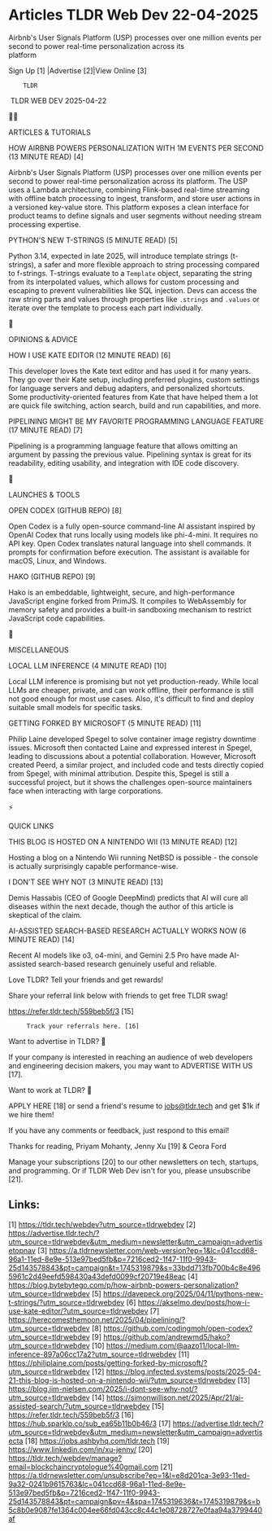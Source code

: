 # Articles TLDR Web Dev 22-04-2025

Airbnb's User Signals Platform (USP) processes over one million events
per second to power real-time personalization across its
platform ‌ ‌ ‌ ‌ ‌ ‌ ‌ ‌ ‌ ‌ ‌ ‌ ‌ ‌ ‌ ‌ ‌ ‌ ‌ ‌ ‌ ‌ ‌ ‌ ‌ ‌  ‌ ‌ ‌ ‌ ‌ ‌ ‌ ‌ ‌ ‌ ‌ ‌ ‌ ‌ ‌ ‌ ‌ ‌ ‌ ‌ ‌ ‌ ‌ ‌ ‌ ‌ 


 Sign Up [1] |Advertise [2]|View Online [3] 

		TLDR 

 TLDR WEB DEV 2025-04-22

🧑‍💻 

ARTICLES & TUTORIALS

 HOW AIRBNB POWERS PERSONALIZATION WITH 1M EVENTS PER SECOND (13
MINUTE READ) [4] 

 Airbnb's User Signals Platform (USP) processes over one million
events per second to power real-time personalization across its
platform. The USP uses a Lambda architecture, combining Flink-based
real-time streaming with offline batch processing to ingest,
transform, and store user actions in a versioned key-value store. This
platform exposes a clean interface for product teams to define signals
and user segments without needing stream processing expertise. 

 PYTHON'S NEW T-STRINGS (5 MINUTE READ) [5] 

 Python 3.14, expected in late 2025, will introduce template strings
(t-strings), a safer and more flexible approach to string processing
compared to f-strings. T-strings evaluate to a `Template` object,
separating the string from its interpolated values, which allows for
custom processing and escaping to prevent vulnerabilities like SQL
injection. Devs can access the raw string parts and values through
properties like `.strings` and `.values` or iterate over the template
to process each part individually. 

🧠 

OPINIONS & ADVICE

 HOW I USE KATE EDITOR (12 MINUTE READ) [6] 

 This developer loves the Kate text editor and has used it for many
years. They go over their Kate setup, including preferred plugins,
custom settings for language servers and debug adapters, and
personalized shortcuts. Some productivity-oriented features from Kate
that have helped them a lot are quick file switching, action search,
build and run capabilities, and more. 

 PIPELINING MIGHT BE MY FAVORITE PROGRAMMING LANGUAGE FEATURE (17
MINUTE READ) [7] 

 Pipelining is a programming language feature that allows omitting an
argument by passing the previous value. Pipelining syntax is great for
its readability, editing usability, and integration with IDE code
discovery. 

🚀 

LAUNCHES & TOOLS

 OPEN CODEX (GITHUB REPO) [8] 

 Open Codex is a fully open-source command-line AI assistant inspired
by OpenAI Codex that runs locally using models like phi-4-mini. It
requires no API key. Open Codex translates natural language into shell
commands. It prompts for confirmation before execution. The assistant
is available for macOS, Linux, and Windows. 

 HAKO (GITHUB REPO) [9] 

 Hako is an embeddable, lightweight, secure, and high-performance
JavaScript engine forked from PrimJS. It compiles to WebAssembly for
memory safety and provides a built-in sandboxing mechanism to restrict
JavaScript code capabilities. 

🎁 

MISCELLANEOUS

 LOCAL LLM INFERENCE (4 MINUTE READ) [10] 

 Local LLM inference is promising but not yet production-ready. While
local LLMs are cheaper, private, and can work offline, their
performance is still not good enough for most use cases. Also, it's
difficult to find and deploy suitable small models for specific tasks.


 GETTING FORKED BY MICROSOFT (5 MINUTE READ) [11] 

 Philip Laine developed Spegel to solve container image registry
downtime issues. Microsoft then contacted Laine and expressed interest
in Spegel, leading to discussions about a potential collaboration.
However, Microsoft created Peerd, a similar project, and included code
and tests directly copied from Spegel, with minimal attribution.
Despite this, Spegel is still a successful project, but it shows the
challenges open-source maintainers face when interacting with large
corporations. 

⚡ 

QUICK LINKS

 THIS BLOG IS HOSTED ON A NINTENDO WII (13 MINUTE READ) [12] 

 Hosting a blog on a Nintendo Wii running NetBSD is possible - the
console is actually surprisingly capable performance-wise. 

 I DON'T SEE WHY NOT (3 MINUTE READ) [13] 

 Demis Hassabis (CEO of Google DeepMind) predicts that AI will cure
all diseases within the next decade, though the author of this article
is skeptical of the claim. 

 AI-ASSISTED SEARCH-BASED RESEARCH ACTUALLY WORKS NOW (6 MINUTE READ)
[14] 

 Recent AI models like o3, o4-mini, and Gemini 2.5 Pro have made
AI-assisted search-based research genuinely useful and reliable. 

Love TLDR? Tell your friends and get rewards!

 Share your referral link below with friends to get free TLDR swag! 

 https://refer.tldr.tech/559beb5f/3 [15] 

		 Track your referrals here. [16] 

Want to advertise in TLDR? 📰

 If your company is interested in reaching an audience of web
developers and engineering decision makers, you may want to ADVERTISE
WITH US [17]. 

Want to work at TLDR? 💼

 APPLY HERE [18] or send a friend's resume to jobs@tldr.tech and get
$1k if we hire them! 

 If you have any comments or feedback, just respond to this email! 

Thanks for reading, 
Priyam Mohanty, Jenny Xu [19] & Ceora Ford 

 Manage your subscriptions [20] to our other newsletters on tech,
startups, and programming. Or if TLDR Web Dev isn't for you, please
unsubscribe [21]. 

 

Links:
------
[1] https://tldr.tech/webdev?utm_source=tldrwebdev
[2] https://advertise.tldr.tech/?utm_source=tldrwebdev&utm_medium=newsletter&utm_campaign=advertisetopnav
[3] https://a.tldrnewsletter.com/web-version?ep=1&lc=041ccd68-96a1-11ed-8e9e-513e97bed5fb&p=7216ced2-1f47-11f0-9943-25d143578843&pt=campaign&t=1745319879&s=33bdd713fb700b4c8e4965961c2d49eefd598430a43defd0099cf20719e48eac
[4] https://blog.bytebytego.com/p/how-airbnb-powers-personalization?utm_source=tldrwebdev
[5] https://davepeck.org/2025/04/11/pythons-new-t-strings/?utm_source=tldrwebdev
[6] https://akselmo.dev/posts/how-i-use-kate-editor/?utm_source=tldrwebdev
[7] https://herecomesthemoon.net/2025/04/pipelining/?utm_source=tldrwebdev
[8] https://github.com/codingmoh/open-codex?utm_source=tldrwebdev
[9] https://github.com/andrewmd5/hako?utm_source=tldrwebdev
[10] https://medium.com/@aazo11/local-llm-inference-897a06cc17a2?utm_source=tldrwebdev
[11] https://philiplaine.com/posts/getting-forked-by-microsoft/?utm_source=tldrwebdev
[12] https://blog.infected.systems/posts/2025-04-21-this-blog-is-hosted-on-a-nintendo-wii/?utm_source=tldrwebdev
[13] https://blog.jim-nielsen.com/2025/i-dont-see-why-not/?utm_source=tldrwebdev
[14] https://simonwillison.net/2025/Apr/21/ai-assisted-search/?utm_source=tldrwebdev
[15] https://refer.tldr.tech/559beb5f/3
[16] https://hub.sparklp.co/sub_ea65b11b0b46/3
[17] https://advertise.tldr.tech/?utm_source=tldrwebdev&utm_medium=newsletter&utm_campaign=advertisecta
[18] https://jobs.ashbyhq.com/tldr.tech
[19] https://www.linkedin.com/in/xu-jenny/
[20] https://tldr.tech/webdev/manage?email=blockchaincryptologue%40gmail.com
[21] https://a.tldrnewsletter.com/unsubscribe?ep=1&l=e8d201ca-3e93-11ed-9a32-0241b9615763&lc=041ccd68-96a1-11ed-8e9e-513e97bed5fb&p=7216ced2-1f47-11f0-9943-25d143578843&pt=campaign&pv=4&spa=1745319636&t=1745319879&s=b5c8b0e9087fe1364c004ee66fd043cc8c44c1e08728727e0faa94a3799440af